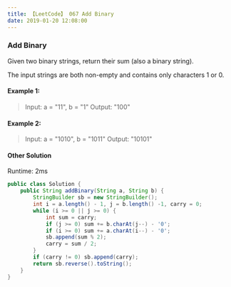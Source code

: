 ```yaml
---
title: 【LeetCode】 067 Add Binary
date: 2019-01-20 12:08:00
---
```


### Add Binary

Given two binary strings, return their sum (also a binary string).

The input strings are both non-empty and contains only characters 1 or 0.

#### Example 1:

>Input: a = "11", b = "1"
Output: "100"

#### Example 2:

>Input: a = "1010", b = "1011"
Output: "10101"


#### Other Solution

Runtime: 2ms

```Java
public class Solution {
    public String addBinary(String a, String b) {
        StringBuilder sb = new StringBuilder();
        int i = a.length() - 1, j = b.length() -1, carry = 0;
        while (i >= 0 || j >= 0) {
            int sum = carry;
            if (j >= 0) sum += b.charAt(j--) - '0';
            if (i >= 0) sum += a.charAt(i--) - '0';
            sb.append(sum % 2);
            carry = sum / 2;
        }
        if (carry != 0) sb.append(carry);
        return sb.reverse().toString();
    }
}     
```
